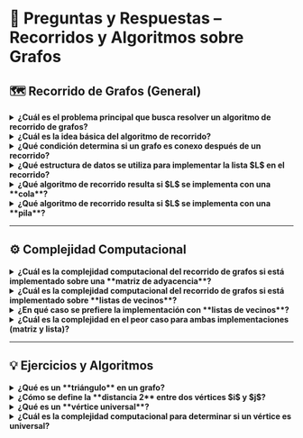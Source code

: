 # 🧩 Preguntas y Respuestas – Recorridos y Algoritmos sobre Grafos

## 🗺️ Recorrido de Grafos (General)
<details>
<summary><b>¿Cuál es el problema principal que busca resolver un algoritmo de recorrido de grafos?</b></summary>
Determinar si un grafo es conexo, o, más generalmente, obtener todos los vértices que son alcanzables a partir de un vértice inicial $s \in V$ arbitrario. 
</details>

<details>
<summary><b>¿Cuál es la idea básica del algoritmo de recorrido?</b></summary>
Partir de un vértice inicial $s \in V$ y, de forma iterativa, obtener todos los vértices a los que se puede llegar a partir de $s$. 
</details>

<details>
<summary><b>¿Qué condición determina si un grafo es conexo después de un recorrido?</b></summary>
  [cite_start]Si los vértices marcados son **todos** los vértices del grafo, entonces el grafo es conexo. [cite: 284, 287, 290]
</details>

<details>
<summary><b>¿Qué estructura de datos se utiliza para implementar la lista $L$ en el recorrido?</b></summary>
  [cite_start]La lista $L$ (que contiene los vértices a visitar) puede implementarse como una **cola** o una **pila**. [cite: 282, 283]
</details>

<details>
<summary><b>¿Qué algoritmo de recorrido resulta si $L$ se implementa con una **cola**?</b></summary>
  [cite_start]Se obtiene el algoritmo **BFS (Breadth-First Search)**, el cual recorre los vértices en orden de distancia creciente desde el vértice inicial $s$. [cite: 282, 285, 288]
</details>

<details>
<summary><b>¿Qué algoritmo de recorrido resulta si $L$ se implementa con una **pila**?</b></summary>
  [cite_start]Se obtiene el algoritmo **DFS (Depth-First Search)**, el cual tiende a encontrar primero el vértice más lejano al vértice inicial $s$. [cite: 283, 286, 289]
</details>

---

## ⚙️ Complejidad Computacional

<details>
<summary><b>¿Cuál es la complejidad computacional del recorrido de grafos si está implementado sobre una **matriz de adyacencia**?</b></summary>
  Es $\mathbf{O(n^2)}$, donde $n = |V|$ (cantidad de vértices). [cite_start]Esto se debe a que obtener los vecinos de un vértice es $O(n)$, y el ciclo exterior realiza $n$ iteraciones en el peor caso. [cite: 295, 300, 310, 330]
</details>

<details>
<summary><b>¿Cuál es la complejidad computacional del recorrido de grafos si está implementado sobre **listas de vecinos**?</b></summary>
  Es $\mathbf{O(m)}$, donde $m = |E|$ (cantidad de aristas). [cite_start]Esto se debe a que la complejidad total es la suma de los grados de todos los vértices, $\sum_{i \in V} O(d(i))$, y por el Handshaking Lemma $\sum_{i \in V} d(i) = 2m$. [cite: 329, 330]
</details>

<details>
<summary><b>¿En qué caso se prefiere la implementación con **listas de vecinos**?</b></summary>
  [cite_start]Se prefiere cuando el grafo es **poco denso**, es decir, cuando la cantidad de aristas es $m = O(n)$ (lineal en el número de vértices). [cite: 333, 340]
</details>

<details>
<summary><b>¿Cuál es la complejidad en el peor caso para ambas implementaciones (matriz y lista)?</b></summary>
  [cite_start]El peor caso es $\mathbf{O(n^2)}$ para ambas, ya que en general $m = O(n^2)$ (para un grafo denso). [cite: 332, 339]
</details>

---

## 💡 Ejercicios y Algoritmos

<details>
<summary><b>¿Qué es un **triángulo** en un grafo?</b></summary>
  [cite_start]Un triángulo es un conjunto de **tres vértices distintos** que son **vecinos dos a dos** (una clique de tres vértices). [cite: 371]
</details>

<details>
<summary><b>¿Cómo se define la **distancia 2** entre dos vértices $i$ y $j$?</b></summary>
  [cite_start]Los vértices $i$ y $j$ están a distancia 2 si existe un vértice $k$ tal que la arista $ik$ y la arista $kj$ pertenecen al conjunto de aristas $E$. [cite: 375]
</details>

<details>
<summary><b>¿Qué es un **vértice universal**?</b></summary>
  [cite_start]Un vértice universal es aquel que es **vecino de todos los otros vértices** en el grafo. [cite: 378]
</details>

<details>
<summary><b>¿Cuál es la complejidad computacional para determinar si un vértice es universal?</b></summary>
  [cite_start]La complejidad de un método directo para verificar si un vértice es vecino de todos los demás dependerá de la representación, pero la pregunta plantea si puede implementarse en $\mathbf{O(1)}$ modificando la representación interna del grafo. [cite: 380, 381]
</details>

